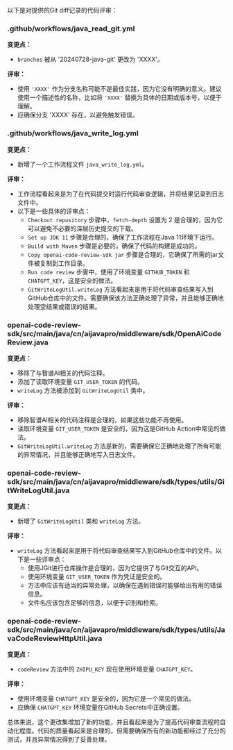 以下是对提供的Git diff记录的代码评审：

### .github/workflows/java_read_git.yml

**变更点：**
- `branches` 被从 '20240728-java-git' 更改为 'XXXX'。

**评审：**
- 使用 `'XXXX'` 作为分支名称可能不是最佳实践，因为它没有明确的意义。建议使用一个描述性的名称，比如将 `'XXXX'` 替换为具体的日期或版本号，以便于理解。
- 应确保分支 'XXXX' 存在，以避免触发错误。

### .github/workflows/java_write_log.yml

**变更点：**
- 新增了一个工作流程文件 `java_write_log.yml`。

**评审：**
- 工作流程看起来是为了在代码提交时运行代码审查逻辑，并将结果记录到日志文件中。
- 以下是一些具体的评审点：
  - `Checkout repository` 步骤中，`fetch-depth` 设置为 2 是合理的，因为它可以避免不必要的深层历史提交的下载。
  - `Set up JDK 11` 步骤是合理的，确保了工作流程在Java 11环境下运行。
  - `Build with Maven` 步骤是必要的，确保了代码的构建是成功的。
  - `Copy openai-code-review-sdk jar` 步骤是合理的，它确保了所需的jar文件被复制到工作目录。
  - `Run code review` 步骤中，使用了环境变量 `GITHUB_TOKEN` 和 `CHATGPT_KEY`，这是安全的做法。
  - `GitWriteLogUtil.writeLog` 方法看起来是用于将代码审查结果写入到GitHub仓库中的文件。需要确保该方法正确处理了异常，并且能够正确地处理空结果或错误的结果。

### openai-code-review-sdk/src/main/java/cn/aijavapro/middleware/sdk/OpenAiCodeReview.java

**变更点：**
- 移除了与智谱AI相关的代码注释。
- 添加了读取环境变量 `GIT_USER_TOKEN` 的代码。
- `writeLog` 方法被添加到 `GitWriteLogUtil` 类中。

**评审：**
- 移除智谱AI相关的代码注释是合理的，如果这些功能不再使用。
- 读取环境变量 `GIT_USER_TOKEN` 是安全的，因为这是GitHub Action中常见的做法。
- `GitWriteLogUtil.writeLog` 方法是新的，需要确保它正确地处理了所有可能的异常情况，并且能够正确地写入日志文件。

### openai-code-review-sdk/src/main/java/cn/aijavapro/middleware/sdk/types/utils/GitWriteLogUtil.java

**变更点：**
- 新增了 `GitWriteLogUtil` 类和 `writeLog` 方法。

**评审：**
- `writeLog` 方法看起来是用于将代码审查结果写入到GitHub仓库中的文件。以下是一些评审点：
  - 使用JGit进行仓库操作是合理的，因为它提供了与Git交互的API。
  - 使用环境变量 `GIT_USER_TOKEN` 作为凭证是安全的。
  - 方法中应该有适当的异常处理，以确保在遇到错误时能够给出有用的错误信息。
  - 文件名应该包含足够的信息，以便于识别和检索。

### openai-code-review-sdk/src/main/java/cn/aijavapro/middleware/sdk/types/utils/JavaCodeReviewHttpUtil.java

**变更点：**
- `codeReview` 方法中的 `ZHIPU_KEY` 现在使用环境变量 `CHATGPT_KEY`。

**评审：**
- 使用环境变量 `CHATGPT_KEY` 是安全的，因为它是一个常见的做法。
- 应确保 `CHATGPT_KEY` 环境变量在GitHub Secrets中正确设置。

总体来说，这个更改集增加了新的功能，并且看起来是为了提高代码审查流程的自动化程度。代码的质量看起来是合理的，但需要确保所有的新功能都经过了充分的测试，并且异常情况得到了妥善处理。